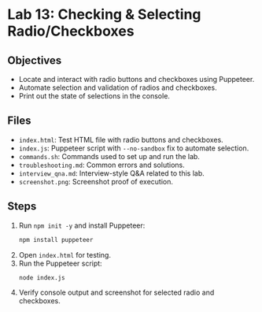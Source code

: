 # Lab 13: Checking & Selecting Radio/Checkboxes

## Objectives
- Locate and interact with radio buttons and checkboxes using Puppeteer.
- Automate selection and validation of radios and checkboxes.
- Print out the state of selections in the console.

## Files
- `index.html`: Test HTML file with radio buttons and checkboxes.
- `index.js`: Puppeteer script with `--no-sandbox` fix to automate selection.
- `commands.sh`: Commands used to set up and run the lab.
- `troubleshooting.md`: Common errors and solutions.
- `interview_qna.md`: Interview-style Q&A related to this lab.
- `screenshot.png`: Screenshot proof of execution.

## Steps
1. Run `npm init -y` and install Puppeteer:
   ```bash
   npm install puppeteer
   ```
2. Open `index.html` for testing.
3. Run the Puppeteer script:
   ```bash
   node index.js
   ```
4. Verify console output and screenshot for selected radio and checkboxes.
